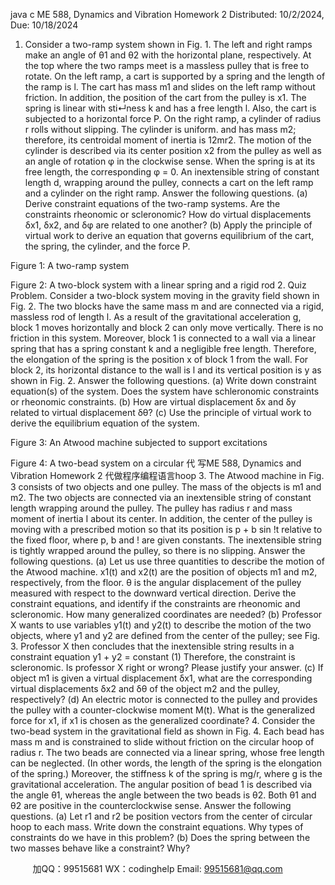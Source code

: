 java c
ME 588, Dynamics and Vibration
Homework 2
Distributed: 10/2/2024, Due: 10/18/2024
1. Consider a two-ramp system shown in Fig. 1. The left and right ramps make an angle of θ1 and θ2 with the horizontal plane, respectively. At the top where the two ramps meet is a massless pulley that is free to rotate. On the left ramp, a cart is supported by a spring and the length of the ramp is l. The cart has mass m1 and slides on the left ramp without friction. In addition, the position of the cart from the pulley is x1. The spring is linear with sti↵ness k and has a free length l. Also, the cart is subjected to a horizontal force P. On the right ramp, a cylinder of radius r rolls without slipping. The cylinder is uniform. and has mass m2; therefore, its centroidal moment of inertia is 12mr2. The motion of the cylinder is described via its center position x2 from the pulley as well as an angle of rotation φ in the clockwise sense. When the spring is at its free length, the corresponding φ = 0. An inextensible string of constant length d, wrapping around the pulley, connects a cart on the left ramp and a cylinder on the right ramp. Answer the following questions.
(a) Derive constraint equations of the two-ramp systems. Are the constraints rheonomic or scleronomic? How do virtual displacements δx1, δx2, and δφ are related to one another?
(b) Apply the principle of virtual work to derive an equation that governs equilibrium of the cart, the spring, the cylinder, and the force P.

Figure 1: A two-ramp system

Figure 2: A two-block system with a linear spring and a rigid rod
2. Quiz Problem. Consider a two-block system moving in the gravity field shown in Fig. 2. The two blocks have the same mass m and are connected via a rigid, massless rod of length l. As a result of the gravitational acceleration g, block 1 moves horizontally and block 2 can only move vertically. There is no friction in this system. Moreover, block 1 is connected to a wall via a linear spring that has a spring constant k and a negligible free length. Therefore, the elongation of the spring is the position x of block 1 from the wall. For block 2, its horizontal distance to the wall is l and its vertical position is y as shown in Fig. 2. Answer the following questions.
(a) Write down constraint equation(s) of the system. Does the system have schleronomic constraints or rheonomic constraints.
(b) How are virtual displacement δx and δy related to virtual displacement δθ?
(c) Use the principle of virtual work to derive the equilibrium equation of the system.

Figure 3: An Atwood machine subjected to support excitations

Figure 4: A two-bead system on a circular 代 写ME 588, Dynamics and Vibration Homework 2
代做程序编程语言hoop
3. The Atwood machine in Fig. 3 consists of two objects and one pulley. The mass of the objects is m1 and m2. The two objects are connected via an inextensible string of constant length wrapping around the pulley. The pulley has radius r and mass moment of inertia I about its center. In addition, the center of the pulley is moving with a prescribed motion so that its position is p + b sin !t relative to the fixed floor, where p, b and ! are given constants. The inextensible string is tightly wrapped around the pulley, so there is no slipping. Answer the following questions.
(a) Let us use three quantities to describe the motion of the Atwood machine. x1(t) and x2(t) are the position of objects m1 and m2, respectively, from the floor. θ is the angular displacement of the pulley measured with respect to the downward vertical direction. Derive the constraint equations, and identify if the constraints are rheonomic and scleronomic. How many generalized coordinates are needed?
(b) Professor X wants to use variables y1(t) and y2(t) to describe the motion of the two objects, where y1 and y2 are defined from the center of the pulley; see Fig. 3. Professor X then concludes that the inextensible string results in a constraint equation
y1 + y2 = constant (1)
Therefore, the constraint is scleronomic. Is professor X right or wrong? Please justify your answer.
(c) If object m1 is given a virtual displacement δx1, what are the corresponding virtual displacements δx2 and δθ of the object m2 and the pulley, respectively?
(d) An electric motor is connected to the pulley and provides the pulley with a counter-clockwise moment M(t). What is the generalized force for x1, if x1 is chosen as the generalized coordinate?
4. Consider the two-bead system in the gravitational field as shown in Fig. 4. Each bead has mass m and is constrained to slide without friction on the circular hoop of radius r. The two beads are connected via a linear spring, whose free length can be neglected. (In other words, the length of the spring is the elongation of the spring.) Moreover, the stiffness k of the spring is mg/r, where g is the gravitational acceleration. The angular position of bead 1 is described via the angle θ1, whereas the angle between the two beads is θ2. Both θ1 and θ2 are positive in the counterclockwise sense. Answer the following questions.
(a) Let r1 and r2 be position vectors from the center of circular hoop to each mass. Write down the constraint equations. Why types of constraints do we have in this problem?
(b) Does the spring between the two masses behave like a constraint? Why?







         
加QQ：99515681  WX：codinghelp  Email: 99515681@qq.com
